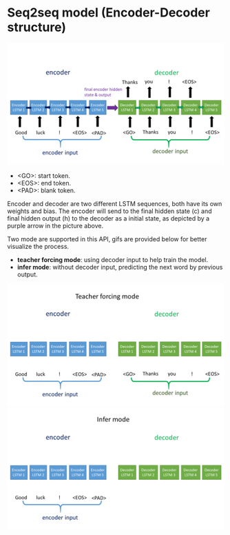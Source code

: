 # Seq2seq model (Encoder-Decoder structure)

<img src="seq2seq.GIF" width="810">


* \<GO>: start token.
* \<EOS>: end token.
* \<PAD>: blank token.


Encoder and decoder are two different LSTM sequences, both have its own weights and bias. The encoder will send to the final hidden state (c) and final hidden output (h) to the decoder as a initial state, as depicted by a purple arrow in the picture above. 


Two mode are supported in this API, gifs are provided below for better visualize the process.

* **teacher forcing mode**: using decoder input to help train the model. 
* **infer mode**: without decoder input, predicting the next word by previous output.


<img src="teacherforingmode.gif" width="800">



<img src="infermode.gif" width="800">

